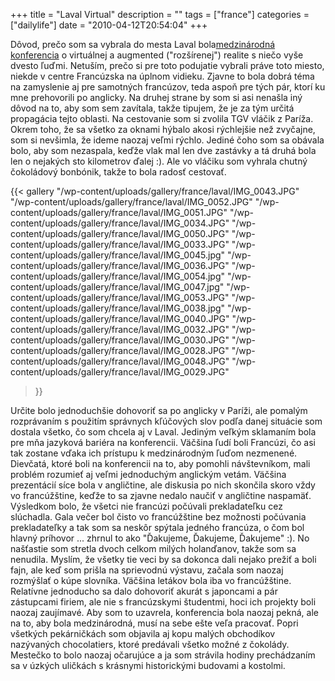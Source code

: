 +++
title = "Laval Virtual"
description = ""
tags = ["france"]
categories = ["dailylife"]
date = "2010-04-12T20:54:04"
+++

Dôvod, prečo som sa vybrala do mesta Laval bola<a title="Laval Virtual"
href="http://www.laval-virtual.org/" target="_blank">medzinárodná konferencia</a> o virtuálnej a
augmented ("rozšírenej") realite s niečo vyše dvesto ľuďmi. Netuším, prečo si pre toto podujatie
vybrali práve toto miesto, niekde v centre Francúzska na úplnom vidieku. Zjavne to bola dobrá téma
na zamyslenie aj pre samotných francúzov, teda aspoň pre tých pár, ktorí ku mne prehovorili po
anglicky. Na druhej strane by som si asi nenašla iný dôvod na to, aby som sem zavítala, takže
tipujem, že je za tým určitá propagácia tejto oblasti. Na cestovanie som si zvolila TGV vláčik z Paríža. Okrem toho, že sa všetko za oknami hýbalo akosi
rýchlejšie než zvyčajne, som si nevšimla, že ideme naozaj veľmi rýchlo. Jediné čoho som sa obávala
bolo, aby som nezaspala, keďže vlak mal len dve zastávky a tá druhá bola len o nejakých sto
kilometrov ďalej :). Ale vo vláčiku som vyhrala chutný čokoládový bonbónik, takže to bola radosť
cestovať.

{{< gallery
    "/wp-content/uploads/gallery/france/laval/IMG_0043.JPG"
    "/wp-content/uploads/gallery/france/laval/IMG_0052.JPG"
    "/wp-content/uploads/gallery/france/laval/IMG_0051.JPG"
    "/wp-content/uploads/gallery/france/laval/IMG_0034.JPG"
    "/wp-content/uploads/gallery/france/laval/IMG_0050.JPG"
    "/wp-content/uploads/gallery/france/laval/IMG_0033.JPG"
    "/wp-content/uploads/gallery/france/laval/IMG_0045.jpg"
    "/wp-content/uploads/gallery/france/laval/IMG_0036.JPG"
    "/wp-content/uploads/gallery/france/laval/IMG_0054.jpg"
    "/wp-content/uploads/gallery/france/laval/IMG_0047.jpg"
    "/wp-content/uploads/gallery/france/laval/IMG_0053.JPG"
    "/wp-content/uploads/gallery/france/laval/IMG_0038.jpg"
    "/wp-content/uploads/gallery/france/laval/IMG_0040.JPG"
    "/wp-content/uploads/gallery/france/laval/IMG_0032.JPG"
    "/wp-content/uploads/gallery/france/laval/IMG_0030.JPG"
    "/wp-content/uploads/gallery/france/laval/IMG_0028.JPG"
    "/wp-content/uploads/gallery/france/laval/IMG_0048.JPG"
    "/wp-content/uploads/gallery/france/laval/IMG_0029.JPG"
>}}

Určite bolo jednoduchšie dohovoriť sa po anglicky v Paríži, ale pomalým rozprávaním s použitím
správnych kľúčových slov podľa danej situácie som dostala všetko, čo som chcela aj v Laval. Jediným
veľkým sklamaním bola pre mňa jazyková bariéra na konferencii. Väčšina ľudí boli Francúzi, čo asi
tak zostane vďaka ich prístupu k medzinárodným ľuďom nezmenené. Dievčatá, ktoré boli na konferencii
na to, aby pomohli návštevníkom, mali problém rozumieť aj veľmi jednoduchým anglickým vetám.
Väčšina prezentácií síce bola v angličtine, ale diskusia po nich skončila skoro vždy vo
francúžštine, keďže to sa zjavne nedalo naučiť v angličtine naspamäť. Výsledkom bolo, že všetci nie
francúzi počúvali prekladateľku cez slúchadla. Gala večer bol čisto vo francúžštine bez možnosti
počúvania prekladateľky a tak som sa neskôr spýtala jedného francúza, o čom bol hlavný príhovor ...
zhrnul to ako "Ďakujeme, Ďakujeme, Ďakujeme" :). No našťastie som stretla dvoch celkom milých
holanďanov, takže som sa nenudila. Myslím, že všetky tie veci by sa dokonca dali nejako prežiť a
boli fajn, ale keď som prišla na sprievodnú výstavu, začala som naozaj rozmýšlať o kúpe slovníka.
Väčšina letákov bola iba vo francúžštine. Relatívne jednoducho sa dalo dohovoriť akurát s japoncami
a pár zástupcami firiem, ale nie s francúzskymi študentmi, hoci ich projekty boli naozaj zaujímavé.
Aby som to uzavrela, konferencia bola naozaj pekná, ale na to, aby bola medzinárodná, musí na sebe
ešte veľa pracovať. Popri všetkých pekárničkách som objavila aj kopu malých obchodíkov nazývaných
chocolatiers, ktoré predávali všetko možné z čokolády. Mestečko to bolo naozaj očarujúce a ja som
strávila hodiny prechádzaním sa v úzkých uličkách s krásnymi historickými budovami a kostolmi.
